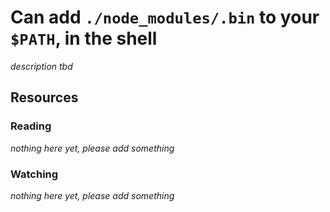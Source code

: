 # Can add `./node_modules/.bin` to your `$PATH`, in the shell
_description tbd_
## Resources
### Reading
_nothing here yet, please add something_
### Watching
_nothing here yet, please add something_
